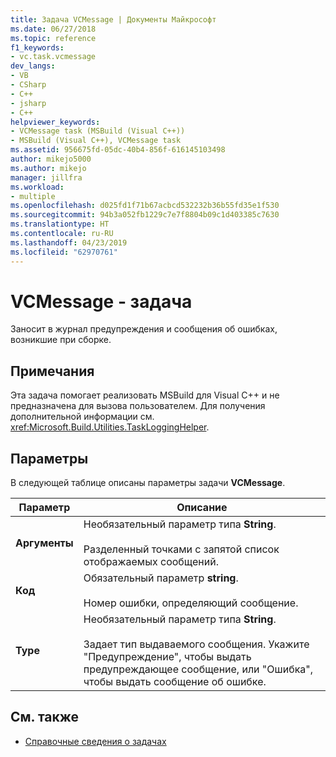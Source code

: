 ```yaml
---
title: Задача VCMessage | Документы Майкрософт
ms.date: 06/27/2018
ms.topic: reference
f1_keywords:
- vc.task.vcmessage
dev_langs:
- VB
- CSharp
- C++
- jsharp
- C++
helpviewer_keywords:
- VCMessage task (MSBuild (Visual C++))
- MSBuild (Visual C++), VCMessage task
ms.assetid: 956675fd-05dc-40b4-856f-616145103498
author: mikejo5000
ms.author: mikejo
manager: jillfra
ms.workload:
- multiple
ms.openlocfilehash: d025fd1f71b67acbcd532232b36b55fd35e1f530
ms.sourcegitcommit: 94b3a052fb1229c7e7f8804b09c1d403385c7630
ms.translationtype: HT
ms.contentlocale: ru-RU
ms.lasthandoff: 04/23/2019
ms.locfileid: "62970761"
---
```

# <a name="vcmessage-task"></a>VCMessage - задача
Заносит в журнал предупреждения и сообщения об ошибках, возникшие при сборке.

## <a name="remarks"></a>Примечания
 Эта задача помогает реализовать MSBuild для Visual C++ и не предназначена для вызова пользователем. Для получения дополнительной информации см. <xref:Microsoft.Build.Utilities.TaskLoggingHelper>.

## <a name="parameters"></a>Параметры
 В следующей таблице описаны параметры задачи **VCMessage**.

|Параметр|Описание|
|---------------|-----------------|
|**Аргументы**|Необязательный параметр типа **String**.<br /><br /> Разделенный точками с запятой список отображаемых сообщений.|
|**Код**|Обязательный параметр **string**.<br /><br /> Номер ошибки, определяющий сообщение.|
|**Type**|Необязательный параметр типа **String**.<br /><br /> Задает тип выдаваемого сообщения. Укажите "Предупреждение", чтобы выдать предупреждающее сообщение, или "Ошибка", чтобы выдать сообщение об ошибке.|

## <a name="see-also"></a>См. также
- [Справочные сведения о задачах](../msbuild/msbuild-task-reference.md)